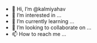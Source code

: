 - 👋 Hi, I’m @kalmiyahav
- 👀 I’m interested in ...
- 🌱 I’m currently learning ...
- 💞️ I’m looking to collaborate on ...
- 📫 How to reach me ...

<!---
kalmiyahav/kalmiyahav is a ✨ special ✨ repository because its `README.md` (this file) appears on your GitHub profile.
You can click the Preview link to take a look at your changes.
--->
